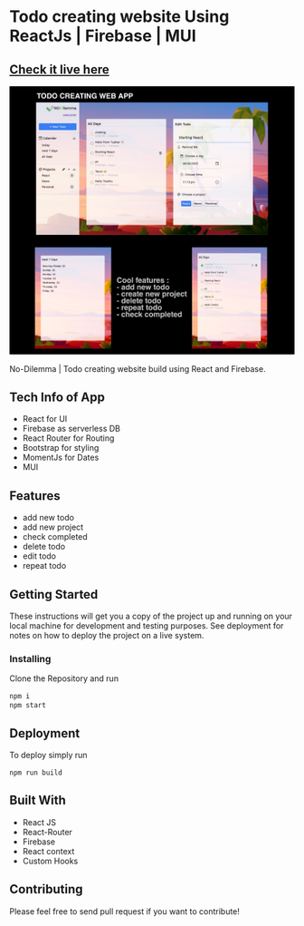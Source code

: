 # Todo creating website Using ReactJs | Firebase | MUI

## [Check it live here](https://no-dilemma.netlify.app/)

<img src="images/app-wall.png" />

No-Dilemma | Todo creating website build using React and Firebase.

## Tech Info of App

- React for UI
- Firebase as serverless DB
- React Router for Routing
- Bootstrap for styling
- MomentJs for Dates
- MUI

## Features

- add new todo
- add new project
- check completed
- delete todo
- edit todo
- repeat todo

## Getting Started

These instructions will get you a copy of the project up and running on your local machine for development and testing purposes. See deployment for notes on how to deploy the project on a live system.

### Installing

Clone the Repository and run

```
npm i
npm start
```

## Deployment

To deploy simply run

```
npm run build
```

## Built With

- React JS
- React-Router
- Firebase
- React context
- Custom Hooks

## Contributing

Please feel free to send pull request if you want to contribute!
